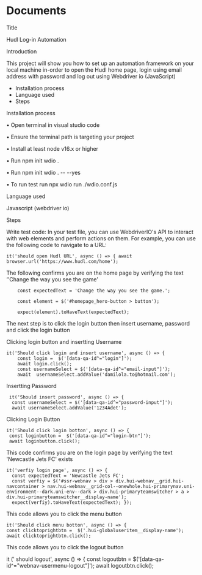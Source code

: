 # Documents

Title 

Hudl Log-in Automation

Introduction

This project will show you how to set up an automation framework on your local machine in-order to open the Hudl home page, 
login using email address with password and log out using Webdriver io (JavaScript)

- Installation process 
- Language used 
- Steps 

Installation process 

•             Open terminal in visual studio code 

•             Ensure the terminal path is targeting your project

•             Install at least node v16.x or higher

•             Run npm init wdio .

•             Run npm init wdio . -- --yes

•             To run test run npx wdio run ./wdio.conf.js


Language used 

Javascript (webdriver io)


Steps 

Write test code: In your test file, you can use WebdriverIO's API to interact with web elements and perform actions on them. For example, you can use the following code to navigate to a URL: 

    it('should open Hudl URL', async () => { await browser.url('https://www.hudl.com/home');




The following confirms you are on the home page by verifying the text ‘'Change the way you see the game’


        const expectedText = 'Change the way you see the game.';
        
        const element = $('#homepage_hero-button > button');
        
        expect(element).toHaveText(expectedText);

        
   
The next step is to click the login button then insert username,  password and click the login button

Clicking login button and insertting Username 

    it('Should click login and insert username', async () => {
        const login =  $('[data-qa-id^="login"]');
        await login.click();
        const usernameSelect = $('[data-qa-id^="email-input"]');
        await  usernameSelect.addValue('damilola.to@hotmail.com');
        
      

           


Insertting Password 

     it('Should insert password', async () => {
      const usernameSelect = $('[data-qa-id^="password-input"]');
      await usernameSelect.addValue('1234Adet');

 


        

    


Clicking Login Button

    it('Should click login botton', async () => {
     const loginbutton =  $('[data-qa-id^="login-btn"]');
     await loginbutton.click();
   

        
This code confirms you are on the login page by verifying the text 'Newcastle Jets FC' exists 


    it('verfiy login page', async () => {
      const expectedText = 'Newcastle Jets FC';
      const verfiy = $('#ssr-webnav > div > div.hui-webnav__grid.hui-navcontainer > nav.hui-webnav__grid-col--onewhole.hui-primarynav.uni-environment--dark.uni-env--dark > div.hui-primaryteamswitcher > a > div.hui-primaryteamswitcher__display-name');
      expect(verfiy).toHaveText(expectedText); });



  
    
    

This code allows you to click the menu button 


    it('Should click menu botton', async () => {
    const clicktoprightbtn =  $('.hui-globaluseritem__display-name');
    await clicktoprightbtn.click();

   



This code allows you to click the logout button 

   it (' should logout', async () => {
    const logoutbtn =   $('[data-qa-id^="webnav-usermenu-logout"]'); 
    await logoutbtn.click();
